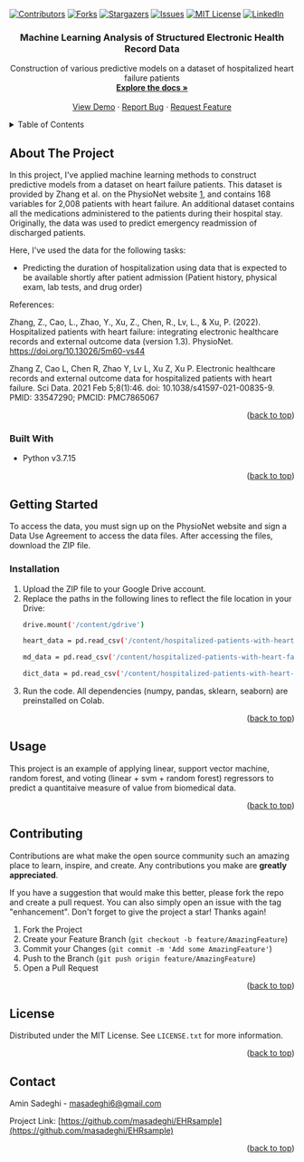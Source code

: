 <!-- Improved compatibility of back to top link: See: https://github.com/othneildrew/Best-README-Template/pull/73 -->
<a name="readme-top"></a>
<!--
*** Thanks for checking out the Best-README-Template. If you have a suggestion
*** that would make this better, please fork the repo and create a pull request
*** or simply open an issue with the tag "enhancement".
*** Don't forget to give the project a star!
*** Thanks again! Now go create something AMAZING! :D
-->



<!-- PROJECT SHIELDS -->
<!--
*** I'm using markdown "reference style" links for readability.
*** Reference links are enclosed in brackets [ ] instead of parentheses ( ).
*** See the bottom of this document for the declaration of the reference variables
*** for contributors-url, forks-url, etc. This is an optional, concise syntax you may use.
*** https://www.markdownguide.org/basic-syntax/#reference-style-links
-->
[![Contributors][contributors-shield]][contributors-url]
[![Forks][forks-shield]][forks-url]
[![Stargazers][stars-shield]][stars-url]
[![Issues][issues-shield]][issues-url]
[![MIT License][license-shield]][license-url]
[![LinkedIn][linkedin-shield]][linkedin-url]


<h3 align="center">Machine Learning Analysis of Structured Electronic Health Record Data</h3>

  <p align="center">
    Construction of various predictive models on a dataset of hospitalized heart failure patients
    <br />
    <a href="https://github.com/masadeghi/EHRsample"><strong>Explore the docs »</strong></a>
    <br />
    <br />
    <a href="https://github.com/masadeghi/EHRsample">View Demo</a>
    ·
    <a href="https://github.com/masadeghi/EHRsample/issues">Report Bug</a>
    ·
    <a href="https://github.com/masadeghi/EHRsample/issues">Request Feature</a>
  </p>
</div>



<!-- TABLE OF CONTENTS -->
<details>
  <summary>Table of Contents</summary>
  <ol>
    <li>
      <a href="#about-the-project">About The Project</a>
      <ul>
        <li><a href="#built-with">Built With</a></li>
      </ul>
    </li>
    <li>
      <a href="#getting-started">Getting Started</a>
      <ul>
        <li><a href="#installation">Installation</a></li>
      </ul>
    </li>
    <li><a href="#usage">Usage</a></li>
    <li><a href="#contributing">Contributing</a></li>
    <li><a href="#license">License</a></li>
    <li><a href="#contact">Contact</a></li>
  </ol>
</details>



<!-- ABOUT THE PROJECT -->
## About The Project

In this project, I've applied machine learning methods to construct predictive models from a dataset on heart failure patients. This dataset is provided by Zhang et al. on the PhysioNet website [1](https://physionet.org/content/heart-failure-zigong/1.3/#files), and contains 168 variables for 2,008 patients with heart failure. An additional dataset contains all the medications administered to the patients during their hospital stay. Originally, the data was used to predict emergency readmission of discharged patients.

Here, I've used the data for the following tasks:
<ul>
  <li>Predicting the duration of hospitalization using data that is expected to be available shortly after patient admission (Patient history, physical exam, lab tests, and drug order)</li>
</ul>

References:

Zhang, Z., Cao, L., Zhao, Y., Xu, Z., Chen, R., Lv, L., & Xu, P. (2022). Hospitalized patients with heart failure: integrating electronic healthcare records and external outcome data (version 1.3). PhysioNet. https://doi.org/10.13026/5m60-vs44

Zhang Z, Cao L, Chen R, Zhao Y, Lv L, Xu Z, Xu P. Electronic healthcare records and external outcome data for hospitalized patients with heart failure. Sci Data. 2021 Feb 5;8(1):46. doi: 10.1038/s41597-021-00835-9. PMID: 33547290; PMCID: PMC7865067

<p align="right">(<a href="#readme-top">back to top</a>)</p>



### Built With

* Python v3.7.15

<p align="right">(<a href="#readme-top">back to top</a>)</p>



<!-- GETTING STARTED -->
## Getting Started

To access the data, you must sign up on the PhysioNet website and sign a Data Use Agreement to access the data files. After accessing the files, download the ZIP file.

### Installation

1. Upload the ZIP file to your Google Drive account.
2. Replace the paths in the following lines to reflect the file location in your Drive:
   ```sh
   drive.mount('/content/gdrive')
   ```
	 ```sh
	 heart_data = pd.read_csv('/content/hospitalized-patients-with-heart-failure-integrating-electronic-healthcare-records-and-external-outcome-data-1.3/dat.csv')
	 
	 md_data = pd.read_csv('/content/hospitalized-patients-with-heart-failure-integrating-electronic-healthcare-records-and-external-outcome-data-1.3/dat_md.csv')
	 
	 dict_data = pd.read_csv('/content/hospitalized-patients-with-heart-failure-integrating-electronic-healthcare-records-and-external-outcome-data-1.3/dataDictionary.csv')
	 ```
3. Run the code. All dependencies (numpy, pandas, sklearn, seaborn) are preinstalled on Colab.

<p align="right">(<a href="#readme-top">back to top</a>)</p>



<!-- USAGE EXAMPLES -->
## Usage

This project is an example of applying linear, support vector machine, random forest, and voting (linear + svm + random forest) regressors to predict a quantitaive measure of value from biomedical data.

<p align="right">(<a href="#readme-top">back to top</a>)</p>



<!-- CONTRIBUTING -->
## Contributing

Contributions are what make the open source community such an amazing place to learn, inspire, and create. Any contributions you make are **greatly appreciated**.

If you have a suggestion that would make this better, please fork the repo and create a pull request. You can also simply open an issue with the tag "enhancement".
Don't forget to give the project a star! Thanks again!

1. Fork the Project
2. Create your Feature Branch (`git checkout -b feature/AmazingFeature`)
3. Commit your Changes (`git commit -m 'Add some AmazingFeature'`)
4. Push to the Branch (`git push origin feature/AmazingFeature`)
5. Open a Pull Request

<p align="right">(<a href="#readme-top">back to top</a>)</p>



<!-- LICENSE -->
## License

Distributed under the MIT License. See `LICENSE.txt` for more information.

<p align="right">(<a href="#readme-top">back to top</a>)</p>



<!-- CONTACT -->
## Contact

Amin Sadeghi - masadeghi6@gmail.com

Project Link: [https://github.com/masadeghi/EHRsample](https://github.com/masadeghi/EHRsample)

<p align="right">(<a href="#readme-top">back to top</a>)</p>



<!-- MARKDOWN LINKS & IMAGES -->
<!-- https://www.markdownguide.org/basic-syntax/#reference-style-links -->
[contributors-shield]: https://img.shields.io/github/contributors/masadeghi/EHRsample.svg?style=for-the-badge
[contributors-url]: https://github.com/masadeghi/EHRsample/graphs/contributors
[forks-shield]: https://img.shields.io/github/forks/masadeghi/EHRsample.svg?style=for-the-badge
[forks-url]: https://github.com/masadeghi/EHRsample/network/members
[stars-shield]: https://img.shields.io/github/stars/masadeghi/EHRsample.svg?style=for-the-badge
[stars-url]: https://github.com/masadeghi/repo_name/stargazers
[issues-shield]: https://img.shields.io/github/issues/masadeghi/EHRsample.svg?style=for-the-badge
[issues-url]: https://github.com/masadeghi/EHRsample/issues
[license-shield]: https://img.shields.io/github/license/masadeghi/EHRsample.svg?style=for-the-badge
[license-url]: https://github.com/masadeghi/EHRsample/blob/master/LICENSE.txt
[linkedin-shield]: https://img.shields.io/badge/-LinkedIn-black.svg?style=for-the-badge&logo=linkedin&colorB=555
[linkedin-url]: https://www.linkedin.com/in/mohammad-amin-sadeghi-md/
